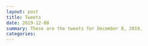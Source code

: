 ```yaml
---
layout: post
title: Tweets
date: 2019-12-08
summary: These are the tweets for December 8, 2019.
categories:
---
```


